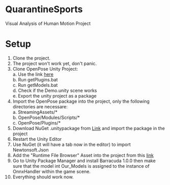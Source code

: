 # QuarantineSports
Visual Analysis of Human Motion Project


# Setup

1. Clone the project.</br>
2. The project won't work yet, don't panic.</br>
3. Clone OpenPose Unity Project:</br>
  a. Use the link <a href="https://github.com/CMU-Perceptual-Computing-Lab/openpose_unity_plugin">here</a></br>
  b. Run getPlugins.bat</br>
  c. Run getModels.bat</br>
  d. Check if the Demo.unity scene works</br>
  e. Export the unity project as a package</br>
4. Import the OpenPose package into the project, only the following directories are necessare:</br>
  a. StreamingAssets/\*</br>
  b. OpenPose/Modules/Scripts/\*</br>
  c. OpenPose/Plugins/\*</br>
5. Download NuGet .unitypackage from <a href="https://github.com/GlitchEnzo/NuGetForUnity/releases">Link</a> and import the package in the project
6. Restart the Unity Editor
7. Use NuGet (it will have a tab now in the editor) to import Newtonsoft.Json
8. Add the "Runtime File Browser" Asset into the project from this <a href="https://github.com/yasirkula/UnitySimpleFileBrowser/releases/tag/v1.2.0">link</a></br>
9. Go to Unity Package Manager and install Barracuda 1.0.0 then make sure that the model int Our_Models is assigned to the instance of OnnxHandler within the game scene.
10. Everything should work now.
